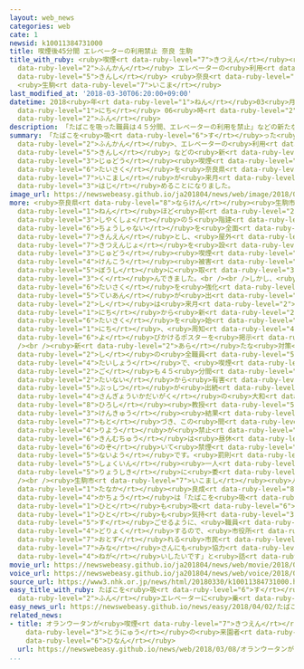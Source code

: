 ```yaml
---
layout: web_news
categories: web
cate: 1
newsid: k10011384731000
title: 喫煙後45分間 エレベーターの利用禁止 奈良 生駒
title_with_ruby: <ruby>喫煙<rt data-ruby-level="7">きつえん</rt></ruby><ruby>後<rt data-ruby-level="2">ご</rt></ruby>45<ruby>分間<rt
  data-ruby-level="2">ふんかん</rt></ruby> エレベーターの<ruby>利用<rt data-ruby-level="4">りよう</rt></ruby><ruby>禁止<rt
  data-ruby-level="5">きんし</rt></ruby> <ruby>奈良<rt data-ruby-level="8">なら</rt></ruby>
  <ruby>生駒<rt data-ruby-level="7">いこま</rt></ruby>
last_modified_at: '2018-03-30T06:20:00+09:00'
datetime: 2018<ruby>年<rt data-ruby-level="1">ねん</rt></ruby>03<ruby>月<rt data-ruby-level="1">がつ</rt></ruby>30<ruby>日<rt
  data-ruby-level="1">にち</rt></ruby> 06<ruby>時<rt data-ruby-level="2">じ</rt></ruby>20<ruby>分<rt
  data-ruby-level="2">ふん</rt></ruby>
description: 「たばこを吸った職員は４５分間、エレベーターの利用を禁止」などの新たな受動喫煙対策を奈良県生駒市が来月から始めることになりました。
summary: 「たばこを<ruby>吸<rt data-ruby-level="6">す</rt></ruby>った<ruby>職員<rt data-ruby-level="5">しょくいん</rt></ruby>は４５<ruby>分間<rt
  data-ruby-level="2">ふんかん</rt></ruby>、エレベーターの<ruby>利用<rt data-ruby-level="4">りよう</rt></ruby>を<ruby>禁止<rt
  data-ruby-level="5">きんし</rt></ruby>」などの<ruby>新<rt data-ruby-level="2">あら</rt></ruby>たな<ruby>受動<rt
  data-ruby-level="3">じゅどう</rt></ruby><ruby>喫煙<rt data-ruby-level="7">きつえん</rt></ruby><ruby>対策<rt
  data-ruby-level="6">たいさく</rt></ruby>を<ruby>奈良県<rt data-ruby-level="8">ならけん</rt></ruby><ruby>生駒市<rt
  data-ruby-level="7">いこまし</rt></ruby>が<ruby>来月<rt data-ruby-level="2">らいげつ</rt></ruby>から<ruby>始<rt
  data-ruby-level="3">はじ</rt></ruby>めることになりました。
image_url: https://newswebeasy.github.io/ja201804/news/web/image/2018/03/30/K10011384731_1803292259_1803300620_01_02.jpg
more: <ruby>奈良県<rt data-ruby-level="8">ならけん</rt></ruby><ruby>生駒市<rt data-ruby-level="7">いこまし</rt></ruby>は５<ruby>年<rt
  data-ruby-level="1">ねん</rt></ruby>ほど<ruby>前<rt data-ruby-level="2">まえ</rt></ruby>から、<ruby>市役所<rt
  data-ruby-level="3">しやくしょ</rt></ruby>の５<ruby>階建<rt data-ruby-level="4">かいだ</rt></ruby>ての<ruby>庁舎内<rt
  data-ruby-level="6">ちょうしゃない</rt></ruby>を<ruby>全面<rt data-ruby-level="3">ぜんめん</rt></ruby><ruby>禁煙<rt
  data-ruby-level="7">きんえん</rt></ruby>とし、<ruby>屋外<rt data-ruby-level="3">おくがい</rt></ruby>に<ruby>喫煙所<rt
  data-ruby-level="7">きつえんじょ</rt></ruby>を<ruby>設<rt data-ruby-level="5">もう</rt></ruby>けるなど、<ruby>受動<rt
  data-ruby-level="3">じゅどう</rt></ruby><ruby>喫煙<rt data-ruby-level="7">きつえん</rt></ruby>による<ruby>健康<rt
  data-ruby-level="4">けんこう</rt></ruby><ruby>被害<rt data-ruby-level="7">ひがい</rt></ruby>の<ruby>防止<rt
  data-ruby-level="5">ぼうし</rt></ruby>に<ruby>取<rt data-ruby-level="3">と</rt></ruby>り<ruby>組<rt
  data-ruby-level="3">く</rt></ruby>んできました。<br /><br />しかし、<ruby>職員<rt data-ruby-level="5">しょくいん</rt></ruby>から「さらに<ruby>対策<rt
  data-ruby-level="6">たいさく</rt></ruby>を<ruby>強化<rt data-ruby-level="3">きょうか</rt></ruby>してほしい」という<ruby>提案<rt
  data-ruby-level="5">ていあん</rt></ruby>が<ruby>出<rt data-ruby-level="1">だ</rt></ruby>され、<ruby>市<rt
  data-ruby-level="2">し</rt></ruby>は<ruby>来月<rt data-ruby-level="2">らいげつ</rt></ruby>１<ruby>日<rt
  data-ruby-level="1">にち</rt></ruby>から<ruby>新<rt data-ruby-level="2">あら</rt></ruby>たな<ruby>対策<rt
  data-ruby-level="6">たいさく</rt></ruby>を<ruby>始<rt data-ruby-level="3">はじ</rt></ruby>めることになり、２９<ruby>日<rt
  data-ruby-level="1">にち</rt></ruby>、<ruby>周知<rt data-ruby-level="4">しゅうち</rt></ruby>を<ruby>呼<rt
  data-ruby-level="6">よ</rt></ruby>びかけるポスターを<ruby>掲示<rt data-ruby-level="7">けいじ</rt></ruby>しました。<br
  /><br /><ruby>新<rt data-ruby-level="2">あら</rt></ruby>たな<ruby>対策<rt data-ruby-level="6">たいさく</rt></ruby>は、<ruby>市<rt
  data-ruby-level="2">し</rt></ruby>の<ruby>全職員<rt data-ruby-level="5">ぜんしょくいん</rt></ruby>が<ruby>対象<rt
  data-ruby-level="4">たいしょう</rt></ruby>で、<ruby>喫煙<rt data-ruby-level="7">きつえん</rt></ruby><ruby>後<rt
  data-ruby-level="2">ご</rt></ruby>も４５<ruby>分間<rt data-ruby-level="2">ふんかん</rt></ruby>は<ruby>体内<rt
  data-ruby-level="2">たいない</rt></ruby>から<ruby>有害<rt data-ruby-level="4">ゆうがい</rt></ruby><ruby>物質<rt
  data-ruby-level="5">ぶっしつ</rt></ruby>が<ruby>出続<rt data-ruby-level="4">でつづ</rt></ruby>けるという<ruby>産業医科大学<rt
  data-ruby-level="4">さんぎょういかだいがく</rt></ruby>の<ruby>大和<rt data-ruby-level="8">やまと</rt></ruby><ruby>浩<rt
  data-ruby-level="8">ひろし</rt></ruby><ruby>教授<rt data-ruby-level="5">きょうじゅ</rt></ruby>の<ruby>研究<rt
  data-ruby-level="3">けんきゅう</rt></ruby><ruby>結果<rt data-ruby-level="4">けっか</rt></ruby>に<ruby>基<rt
  data-ruby-level="7">もと</rt></ruby>づき、この<ruby>間<rt data-ruby-level="2">あいだ</rt></ruby>のエレベーターの<ruby>利用<rt
  data-ruby-level="4">りよう</rt></ruby>が<ruby>禁止<rt data-ruby-level="5">きんし</rt></ruby>となります。また、<ruby>勤務中<rt
  data-ruby-level="6">きんむちゅう</rt></ruby>は<ruby>昼休<rt data-ruby-level="2">ひるやす</rt></ruby>みを<ruby>除<rt
  data-ruby-level="6">のぞ</rt></ruby>いて<ruby>禁煙<rt data-ruby-level="7">きんえん</rt></ruby>とするなどの<ruby>内容<rt
  data-ruby-level="5">ないよう</rt></ruby>です。<ruby>罰則<rt data-ruby-level="7">ばっそく</rt></ruby>はなく、<ruby>職員<rt
  data-ruby-level="5">しょくいん</rt></ruby><ruby>一人<rt data-ruby-level="8">ひとり</rt></ruby>ひとりの<ruby>良識<rt
  data-ruby-level="5">りょうしき</rt></ruby>に<ruby>委<rt data-ruby-level="8">ゆだ</rt></ruby>ねるということです。<br
  /><br /><ruby>生駒市<rt data-ruby-level="7">いこまし</rt></ruby><ruby>人事課<rt data-ruby-level="4">じんじか</rt></ruby>の<ruby>田中<rt
  data-ruby-level="1">たなか</rt></ruby><ruby>良成<rt data-ruby-level="8">よしなり</rt></ruby><ruby>課長<rt
  data-ruby-level="4">かちょう</rt></ruby>は「たばこを<ruby>吸<rt data-ruby-level="6">す</rt></ruby>う<ruby>人<rt
  data-ruby-level="1">ひと</rt></ruby>も<ruby>吸<rt data-ruby-level="6">す</rt></ruby>わない<ruby>人<rt
  data-ruby-level="1">ひと</rt></ruby>も<ruby>気持<rt data-ruby-level="3">きも</rt></ruby>ちよく<ruby>過<rt
  data-ruby-level="5">す</rt></ruby>ごせるように、<ruby>職員<rt data-ruby-level="5">しょくいん</rt></ruby>も<ruby>努力<rt
  data-ruby-level="4">どりょく</rt></ruby>するので、<ruby>市役所<rt data-ruby-level="3">しやくしょ</rt></ruby>を<ruby>訪<rt
  data-ruby-level="7">おとず</rt></ruby>れる<ruby>市民<rt data-ruby-level="4">しみん</rt></ruby>の<ruby>皆<rt
  data-ruby-level="7">みな</rt></ruby>さんにも<ruby>協力<rt data-ruby-level="4">きょうりょく</rt></ruby>をお<ruby>願<rt
  data-ruby-level="4">ねが</rt></ruby>いしたいです」と<ruby>話<rt data-ruby-level="2">はな</rt></ruby>しています。
movie_url: https://newswebeasy.github.io/ja201804/news/web/movie/2018/03/30/k10011384731_201803300615_201803300620.mp4
voice_url: https://newswebeasy.github.io/ja201804/news/web/voice/2018/03/30/k10011384731_201803300615_201803300620.mp3
source_url: https://www3.nhk.or.jp/news/html/20180330/k10011384731000.html
easy_title_with_ruby: たばこを<ruby>吸<rt data-ruby-level="6">す</rt></ruby>ったあと４５<ruby>分<rt
  data-ruby-level="2">ふん</rt></ruby>エレベーターに<ruby>乗<rt data-ruby-level="3">の</rt></ruby>ってはいけない
easy_news_url: https://newswebeasy.github.io/news/easy/2018/04/02/たばこを吸ったあと45分エレベーターに乗ってはいけない
related_news:
- title: オランウータンが<ruby>喫煙<rt data-ruby-level="7">きつえん</rt></ruby> <ruby>動物園<rt data-ruby-level="3">どうぶつえん</rt></ruby>とたばこ<ruby>投入<rt
    data-ruby-level="3">とうにゅう</rt></ruby>の<ruby>来園者<rt data-ruby-level="3">らいえんしゃ</rt></ruby>に<ruby>非難<rt
    data-ruby-level="6">ひなん</rt></ruby>
  url: https://newswebeasy.github.io/news/web/2018/03/08/オランウータンが喫煙-動物園とたばこ投入の来園者に非難
...
```


